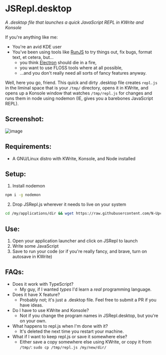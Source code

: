 # JSRepl.desktop
*A .desktop file that launches a quick JavaScript REPL in KWrite and Konsole*

If you're anything like me:
* You're an avid KDE user
* You've been using tools like [RunJS](https://github.com/lukehaas/RunJS) to try things out, fix bugs, format text, et cetera, but... 
    * you think [Electron](https://github.com/electron/electron) should die in a fire,
    * you want to use FLOSS tools where at all possible, 
    * ...and you don't really need all sorts of fancy features anyway. 

Well, here you go, friend. This quick and dirty .desktop file creates `repl.js` in the liminal space that is your `/tmp/` directory, opens it in KWrite, and opens up a Konsole window that watches `/tmp/repl.js` for changes and runs them in node using nodemon (IE, gives you a barebones JavaScript REPL).

## Screenshot:
![image](https://user-images.githubusercontent.com/8893713/223494042-20b4915b-382e-43b2-8d4b-16dbc265be56.png)

## Requirements:
* A GNU/Linux distro with KWrite, Konsole, and Node installed

## Setup:
1. Install nodemon
```bash
npm i -g nodemon
```
2. Drop JSRepl.js wherever it needs to live on your system
```bash
cd /my/applications/dir && wget https://raw.githubusercontent.com/N-Upchurch/JSRepl.desktop/main/JSRepl.desktop
```
## Use:
1. Open your application launcher and click on JSRepl to launch
2. Write some JavaScript
3. Save to run your code (or if you're really fancy, and brave, turn on autosave in KWrite)

## FAQs:
* Does it work with TypeScript? 
    * My guy, if I wanted *types* I'd learn a *real* programming language.
* Does it have X feature?
    * Probably not; it's just a .desktop file. Feel free to submit a PR if you have ideas.
* Do I have to use KWrite and Konsole?
    * Not if you change the program names in JSRepl.desktop, but you're on your own.
* What happens to repl.js when I'm done with it?
    * It's deleted the next time you restart your machine.
* What if I want to keep repl.js or save it somewhere else? 
    * Either save a copy somewhere else using KWrite, or copy it from `/tmp/`:
    `sudo cp /tmp/repl.js /my/new/dir/`

